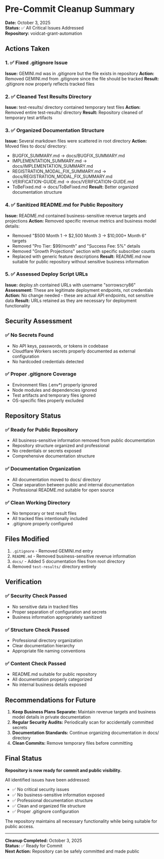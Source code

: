 # Pre-Commit Cleanup Summary

**Date:** October 3, 2025  
**Status:** ✅ All Critical Issues Addressed  
**Repository:** voidcat-grant-automation

## Actions Taken

### 1. ✅ Fixed .gitignore Issue
**Issue:** GEMINI.md was in .gitignore but the file exists in repository
**Action:** Removed GEMINI.md from .gitignore since the file should be tracked
**Result:** .gitignore now properly reflects tracked files

### 2. ✅ Cleaned Test Results Directory
**Issue:** test-results/ directory contained temporary test files
**Action:** Removed entire test-results/ directory
**Result:** Repository cleaned of temporary test artifacts

### 3. ✅ Organized Documentation Structure
**Issue:** Several markdown files were scattered in root directory
**Action:** Moved files to docs/ directory:
- BUGFIX_SUMMARY.md → docs/BUGFIX_SUMMARY.md
- IMPLEMENTATION_SUMMARY.md → docs/IMPLEMENTATION_SUMMARY.md  
- REGISTRATION_MODAL_FIX_SUMMARY.md → docs/REGISTRATION_MODAL_FIX_SUMMARY.md
- VERIFICATION-GUIDE.md → docs/VERIFICATION-GUIDE.md
- ToBeFixed.md → docs/ToBeFixed.md
**Result:** Better organized documentation structure

### 4. ✅ Sanitized README.md for Public Repository
**Issue:** README.md contained business-sensitive revenue targets and projections
**Action:** Removed specific revenue metrics and business model details:
- Removed "$500 Month 1 → $2,500 Month 3 → $10,000+ Month 6" targets
- Removed "Pro Tier: $99/month" and "Success Fee: 5%" details
- Removed "Growth Projections" section with specific subscriber counts
- Replaced with generic feature descriptions
**Result:** README.md now suitable for public repository without sensitive business information

### 5. ✅ Assessed Deploy Script URLs
**Issue:** deploy.sh contained URLs with username "sorrowscry86"
**Assessment:** These are legitimate deployment endpoints, not credentials
**Action:** No change needed - these are actual API endpoints, not sensitive data
**Result:** URLs retained as they are necessary for deployment functionality

## Security Assessment

### ✅ No Secrets Found
- No API keys, passwords, or tokens in codebase
- Cloudflare Workers secrets properly documented as external configuration
- No hardcoded credentials detected

### ✅ Proper .gitignore Coverage
- Environment files (.env*) properly ignored
- Node modules and dependencies ignored
- Test artifacts and temporary files ignored
- OS-specific files properly excluded

## Repository Status

### ✅ Ready for Public Repository
- All business-sensitive information removed from public documentation
- Repository structure organized and professional
- No credentials or secrets exposed
- Comprehensive documentation structure

### ✅ Documentation Organization
- All documentation moved to docs/ directory
- Clear separation between public and internal documentation
- Professional README.md suitable for open source

### ✅ Clean Working Directory
- No temporary or test result files
- All tracked files intentionally included
- .gitignore properly configured

## Files Modified

1. `.gitignore` - Removed GEMINI.md entry
2. `README.md` - Removed business-sensitive revenue information
3. `docs/` - Added 5 documentation files from root directory
4. Removed `test-results/` directory entirely

## Verification

### ✅ Security Check Passed
- No sensitive data in tracked files
- Proper separation of configuration and secrets
- Business information appropriately sanitized

### ✅ Structure Check Passed
- Professional directory organization
- Clear documentation hierarchy
- Appropriate file naming conventions

### ✅ Content Check Passed
- README.md suitable for public repository
- All documentation properly categorized
- No internal business details exposed

## Recommendations for Future

1. **Keep Business Plans Separate:** Maintain revenue targets and business model details in private documentation
2. **Regular Security Audits:** Periodically scan for accidentally committed secrets
3. **Documentation Standards:** Continue organizing documentation in docs/ directory
4. **Clean Commits:** Remove temporary files before committing

## Final Status

**Repository is now ready for commit and public visibility.**

All identified issues have been addressed:
- ✅ No critical security issues
- ✅ No business-sensitive information exposed  
- ✅ Professional documentation structure
- ✅ Clean and organized file structure
- ✅ Proper .gitignore configuration

The repository maintains all necessary functionality while being suitable for public access.

---

**Cleanup Completed:** October 3, 2025  
**Status:** ✅ Ready for Commit  
**Next Action:** Repository can be safely committed and made public